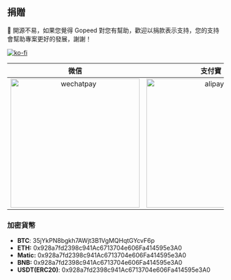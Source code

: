 ## 捐贈

🙏 開源不易，如果您覺得 Gopeed 對您有幫助，歡迎以捐款表示支持，您的支持會幫助專案更好的發展，謝謝！

[![ko-fi](https://ko-fi.com/img/githubbutton_sm.svg)](https://ko-fi.com/R6R6IJGN6)

| 微信 | 支付寶 | PayPal |
| :--------------------------------------------------------------------: | :--------------------------------------------------------------: | :-------------------------------------: |
| <img src="/images/donate/wechatpay.jpg" alt="wechatpay" width="300" /> | <img src="/images/donate/alipay.jpg" alt="alipay" width=" 300" /> | [Click Me](https://paypal.me/monkeyWie) |

### 加密貨幣

- **BTC**: 35jYkPN8bgkh7AWjt3B1VgMQHqtGYcvF6p
- **ETH:** 0x928a7fd2398c941Ac6713704e606Fa414595e3A0
- **Matic:** 0x928a7fd2398c941Ac6713704e606Fa414595e3A0
- **BNB:** 0x928a7fd2398c941Ac6713704e606Fa414595e3A0
- **USDT(ERC20)**: 0x928a7fd2398c941Ac6713704e606Fa414595e3A0